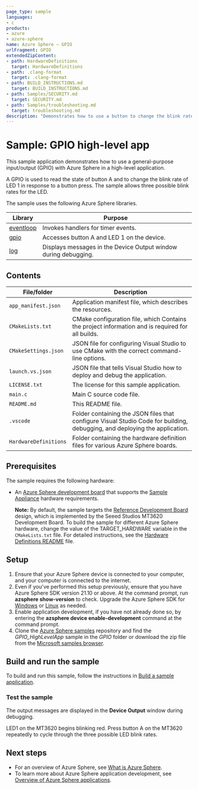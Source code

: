 ```yaml
---
page_type: sample
languages:
- c
products:
- azure
- azure-sphere
name: Azure Sphere – GPIO
urlFragment: GPIO
extendedZipContent:
- path: HardwareDefinitions
  target: HardwareDefinitions
- path: .clang-format
  target: .clang-format
- path: BUILD_INSTRUCTIONS.md
  target: BUILD_INSTRUCTIONS.md
- path: Samples/SECURITY.md
  target: SECURITY.md
- path: Samples/troubleshooting.md
  target: troubleshooting.md
description: "Demonstrates how to use a button to change the blink rate of an LED, which is accessed via GPIO (general-purpose input/output)."
---
```


# Sample: GPIO high-level app

This sample application demonstrates how to use a general-purpose input/output (GPIO) with Azure Sphere in a high-level application.

A GPIO is used to read the state of button A and to change the blink rate of LED 1 in response to a button press. The sample allows three possible blink rates for the LED.

The sample uses the following Azure Sphere libraries.

| Library | Purpose |
|---------|---------|
| [eventloop](https://docs.microsoft.com/azure-sphere/reference/applibs-reference/applibs-eventloop/eventloop-overview) | Invokes handlers for timer events. |
| [gpio](https://docs.microsoft.com/azure-sphere/reference/applibs-reference/applibs-gpio/gpio-overview) | Accesses button A and LED 1 on the device. |
| [log](https://docs.microsoft.com/azure-sphere/reference/applibs-reference/applibs-log/log-overview) | Displays messages in the Device Output window during debugging. |

## Contents

| File/folder           | Description |
|-----------------------|-------------|
| `app_manifest.json`   | Application manifest file, which describes the resources. |
| `CMakeLists.txt`      | CMake configuration file, which Contains the project information and is required for all builds. |
| `CMakeSettings.json`  | JSON file for configuring Visual Studio to use CMake with the correct command-line options. |
| `launch.vs.json`      | JSON file that tells Visual Studio how to deploy and debug the application. |
| `LICENSE.txt`         | The license for this sample application. |
| `main.c`              | Main C source code file. |
| `README.md`           | This README file. |
| `.vscode`             | Folder containing the JSON files that configure Visual Studio Code for building, debugging, and deploying the application. |
| `HardwareDefinitions` | Folder containing the hardware definition files for various Azure Sphere boards. |

## Prerequisites

The sample requires the following hardware:

- An [Azure Sphere development board](https://aka.ms/azurespheredevkits) that supports the [Sample Appliance](../../../HardwareDefinitions) hardware requirements.

   **Note:** By default, the sample targets the [Reference Development Board](https://docs.microsoft.com/azure-sphere/hardware/mt3620-reference-board-design) design, which is implemented by the Seeed Studios MT3620 Development Board. To build the sample for different Azure Sphere hardware, change the value of the TARGET_HARDWARE variable in the `CMakeLists.txt` file. For detailed instructions, see the [Hardware Definitions README](../../../HardwareDefinitions/README.md) file.

## Setup

1. Ensure that your Azure Sphere device is connected to your computer, and your computer is connected to the internet.
1. Even if you've performed this setup previously, ensure that you have Azure Sphere SDK version 21.10 or above. At the command prompt, run **azsphere show-version** to check. Upgrade the Azure Sphere SDK for [Windows](https://docs.microsoft.com/azure-sphere/install/install-sdk) or [Linux](https://docs.microsoft.com/azure-sphere/install/install-sdk-linux) as needed.
1. Enable application development, if you have not already done so, by entering the **azsphere device enable-development** command at the command prompt.
1. Clone the [Azure Sphere samples](https://github.com/Azure/azure-sphere-samples) repository and find the *GPIO_HighLevelApp* sample in the *GPIO* folder or download the zip file from the [Microsoft samples browser](https://docs.microsoft.com/samples/azure/azure-sphere-samples/gpio/).

## Build and run the sample

To build and run this sample, follow the instructions in [Build a sample application](../../../BUILD_INSTRUCTIONS.md).

### Test the sample

The output messages are displayed in the **Device Output** window during debugging.

LED1 on the MT3620 begins blinking red. Press button A on the MT3620 repeatedly to cycle through the three possible LED blink rates.

## Next steps

- For an overview of Azure Sphere, see [What is Azure Sphere](https://docs.microsoft.com/azure-sphere/product-overview/what-is-azure-sphere).
- To learn more about Azure Sphere application development, see [Overview of Azure Sphere applications](https://docs.microsoft.com/azure-sphere/app-development/applications-overview).
